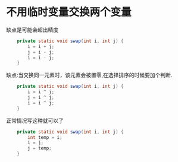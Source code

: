 # 不用临时变量交换两个变量

缺点是可能会超出精度
```java
    private static void swap(int i, int j) {
        i = i + j;
        j = i - j;
        i = i - j;
    }
```

缺点:当交换同一元素时，该元素会被置零,在选择排序的时候要加个判断.
```java
    private static void swap(int i, int j) {
        i = i ^ j;
        j = i ^ j;
        i = i ^ j;
    }
```

正常情况写这种就可以了
```java
    private static void swap(int i, int j) {
        int temp = i;
        i = j;
        j = temp;
    }
```


```java

```
```java

```
